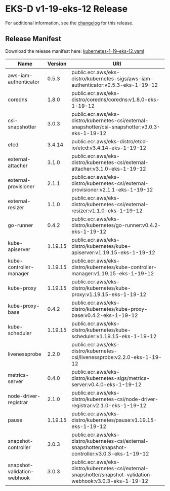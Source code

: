 # EKS-D v1-19-eks-12 Release

For additional information, see the [changelog](CHANGELOG-v1-19-eks-12.md) for this release.

## Release Manifest
Download the release manifest here: [kubernetes-1-19-eks-12.yaml](https://distro.eks.amazonaws.com/kubernetes-1-19/kubernetes-1-19-eks-12.yaml)

| Name | Version | URI |
|------|---------|-----|
| aws-iam-authenticator | 0.5.3 | public.ecr.aws/eks-distro/kubernetes-sigs/aws-iam-authenticator:v0.5.3-eks-1-19-12 |
| coredns | 1.8.0 | public.ecr.aws/eks-distro/coredns/coredns:v1.8.0-eks-1-19-12 |
| csi-snapshotter | 3.0.3 | public.ecr.aws/eks-distro/kubernetes-csi/external-snapshotter/csi-snapshotter:v3.0.3-eks-1-19-12 |
| etcd | 3.4.14 | public.ecr.aws/eks-distro/etcd-io/etcd:v3.4.14-eks-1-19-12 |
| external-attacher | 3.1.0 | public.ecr.aws/eks-distro/kubernetes-csi/external-attacher:v3.1.0-eks-1-19-12 |
| external-provisioner | 2.1.1 | public.ecr.aws/eks-distro/kubernetes-csi/external-provisioner:v2.1.1-eks-1-19-12 |
| external-resizer | 1.1.0 | public.ecr.aws/eks-distro/kubernetes-csi/external-resizer:v1.1.0-eks-1-19-12 |
| go-runner | 0.4.2 | public.ecr.aws/eks-distro/kubernetes/go-runner:v0.4.2-eks-1-19-12 |
| kube-apiserver | 1.19.15 | public.ecr.aws/eks-distro/kubernetes/kube-apiserver:v1.19.15-eks-1-19-12 |
| kube-controller-manager | 1.19.15 | public.ecr.aws/eks-distro/kubernetes/kube-controller-manager:v1.19.15-eks-1-19-12 |
| kube-proxy | 1.19.15 | public.ecr.aws/eks-distro/kubernetes/kube-proxy:v1.19.15-eks-1-19-12 |
| kube-proxy-base | 0.4.2 | public.ecr.aws/eks-distro/kubernetes/kube-proxy-base:v0.4.2-eks-1-19-12 |
| kube-scheduler | 1.19.15 | public.ecr.aws/eks-distro/kubernetes/kube-scheduler:v1.19.15-eks-1-19-12 |
| livenessprobe | 2.2.0 | public.ecr.aws/eks-distro/kubernetes-csi/livenessprobe:v2.2.0-eks-1-19-12 |
| metrics-server | 0.4.0 | public.ecr.aws/eks-distro/kubernetes-sigs/metrics-server:v0.4.0-eks-1-19-12 |
| node-driver-registrar | 2.1.0 | public.ecr.aws/eks-distro/kubernetes-csi/node-driver-registrar:v2.1.0-eks-1-19-12 |
| pause | 1.19.15 | public.ecr.aws/eks-distro/kubernetes/pause:v1.19.15-eks-1-19-12 |
| snapshot-controller | 3.0.3 | public.ecr.aws/eks-distro/kubernetes-csi/external-snapshotter/snapshot-controller:v3.0.3-eks-1-19-12 |
| snapshot-validation-webhook | 3.0.3 | public.ecr.aws/eks-distro/kubernetes-csi/external-snapshotter/snapshot-validation-webhook:v3.0.3-eks-1-19-12 |
